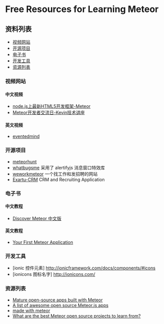 # Free Resources for Learning Meteor

## 资料列表
* [视频网站](#视频网站)
* [开源项目](#开源项目)
* [电子书](#电子书)
* [开发工具](#开发工具)
* [资源列表](#资源列表)

### 视频网站

#### 中文视频
* [node.js上最新HTML5开发框架-Meteor](https://www.codeschool.com/)
* [Meteor开发者交流日-Kevin技术讲座](http://www.maiziedu.com/lesson/3446/)

#### 英文视频
* [eventedmind](https://www.eventedmind.com) 

### 开源项目
* [meteorhunt](http://meteorhunt.meteor.com)
* [whatbugsme](https://github.com/rstgroup/whatbugsme) 采用了 alertifyjs 消息窗口特效库
* [weworkmeteor](http://www.weworkmeteor.com/jobs) 一个找工作和发招聘的网站
* [Exartu-CRM](https://github.com/Exartu/Exartu-CRM) CRM and Recruiting Application

### 电子书

#### 中文教程
* [Discover Meteor 中文版](http://zh.discovermeteor.com)

#### 英文教程
* [Your First Meteor Application](http://meteortips.com)


### 开发工具
* [ionic 控件元素] http://ionicframework.com/docs/components/#icons
* [ionicons 图标名字] http://ionicons.com/

### 资源列表
* [Mature open-source apps built with Meteor](https://forums.meteor.com/t/mature-open-source-apps-built-with-meteor/935)
* [A list of awesome open source Meteor.js apps](http://www.meteorapps.co/)
* [made with meteor](http://madewith.meteor.com/newest)
* [What are the best Meteor open source projects to learn from?](http://www.quora.com/What-are-the-best-Meteor-open-source-projects-to-learn-from)
